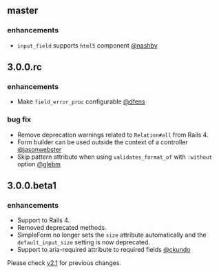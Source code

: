 ## master

### enhancements
  * `input_field` supports `html5` component [@nashby](https://github.com/nashby)

## 3.0.0.rc

### enhancements
  * Make `field_error_proc` configurable [@dfens](https://github.com/dfens)

### bug fix
  * Remove deprecation warnings related to `Relation#all` from Rails 4.
  * Form builder can be used outside the context of a controller [@jasonwebster](https://github.com/jasonwebster)
  * Skip pattern attribute when using `validates_format_of` with `:without` option [@glebm](https://github.com/glebm)

## 3.0.0.beta1

### enhancements
  * Support to Rails 4.
  * Removed deprecated methods.
  * SimpleForm no longer sets the `size` attribute automatically and the `default_input_size` setting
  is now deprecated.
  * Support to aria-required attribute to required fields [@ckundo](https://github.com/ckundo)

Please check [v2.1](https://github.com/plataformatec/simple_form/blob/v2.1/CHANGELOG.md) for previous changes.

